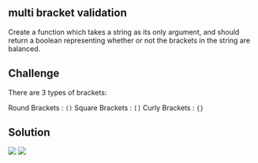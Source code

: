 ## multi bracket validation

Create a function which takes a string as its only argument, and should return a boolean representing whether or not the brackets in the string are balanced. 

## Challenge

There are 3 types of brackets:

Round Brackets : `()`
Square Brackets : `[]`
Curly Brackets : `{}`

## Solution

![](assets/validation1.jpg)
![](assets/validation2.jpg)
